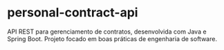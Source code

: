 # personal-contract-api
API REST para gerenciamento de contratos, desenvolvida com Java e Spring Boot. Projeto focado em boas práticas de engenharia de software.
